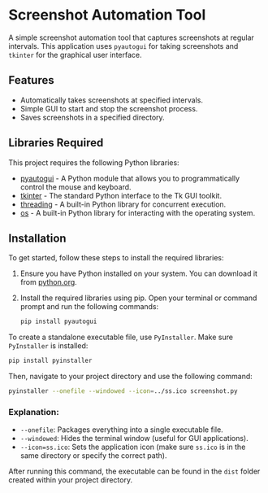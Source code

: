 # Screenshot Automation Tool

A simple screenshot automation tool that captures screenshots at regular intervals. This application uses `pyautogui` for taking screenshots and `tkinter` for the graphical user interface.

## Features

- Automatically takes screenshots at specified intervals.
- Simple GUI to start and stop the screenshot process.
- Saves screenshots in a specified directory.

## Libraries Required

This project requires the following Python libraries:

- [pyautogui](https://pyautogui.readthedocs.io/en/latest/) - A Python module that allows you to programmatically control the mouse and keyboard.
- [tkinter](https://wiki.python.org/moin/TkInter) - The standard Python interface to the Tk GUI toolkit.
- [threading](https://docs.python.org/3/library/threading.html) - A built-in Python library for concurrent execution.
- [os](https://docs.python.org/3/library/os.html) - A built-in Python library for interacting with the operating system.

## Installation

To get started, follow these steps to install the required libraries:

1. Ensure you have Python installed on your system. You can download it from [python.org](https://www.python.org/downloads/).
2. Install the required libraries using pip. Open your terminal or command prompt and run the following commands:

   ```bash
   pip install pyautogui
   ```


To create a standalone executable file, use `PyInstaller`. Make sure `PyInstaller` is installed:
```bash
pip install pyinstaller
```

Then, navigate to your project directory and use the following command:
```bash
pyinstaller --onefile --windowed --icon=../ss.ico screenshot.py
```

### Explanation:
- `--onefile`: Packages everything into a single executable file.
- `--windowed`: Hides the terminal window (useful for GUI applications).
- `--icon=ss.ico`: Sets the application icon (make sure `ss.ico` is in the same directory or specify the correct path).

After running this command, the executable can be found in the `dist` folder created within your project directory.
